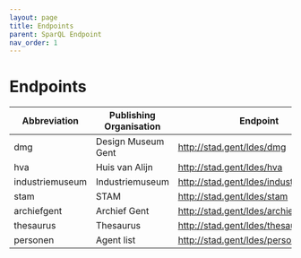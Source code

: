 ```yaml
---
layout: page
title: Endpoints
parent: SparQL Endpoint
nav_order: 1
---
```



# **Endpoints**



|Abbreviation|Publishing Organisation|Endpoint|
|---------|----------|-----------|
|dmg|Design Museum Gent|<http://stad.gent/ldes/dmg>|
|hva|Huis van Alijn|<http://stad.gent/ldes/hva>|
|industriemuseum|Industriemuseum|<http://stad.gent/ldes/industriemuseum>|
|stam|STAM|<http://stad.gent/ldes/stam>|
|archiefgent|Archief Gent|<http://stad.gent/ldes/archief>|  
|thesaurus|Thesaurus|<http://stad.gent/ldes/thesaurus>|  
|personen|Agent list|<http://stad.gent/ldes/personen>|
